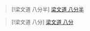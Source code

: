 > [!梁文道 八分半]
> [梁文道 八分半](https://podcasts.apple.com/us/podcast/%E5%85%AB%E5%88%86%E5%8D%8A/id1751418168)



> [!梁文道 八分]
> [梁文道 八分](https://open.spotify.com/show/3vU3mHs2twLhYvyh0Nr3hM)


